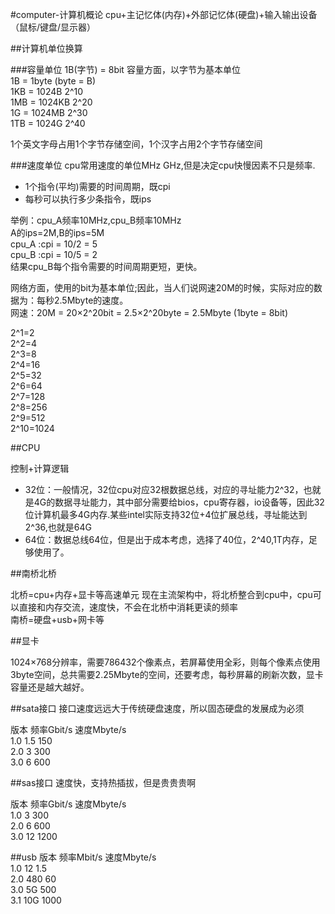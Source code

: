 #computer-计算机概论
cpu+主记忆体(内存)+外部记忆体(硬盘)+输入输出设备（鼠标/键盘/显示器）

##计算机单位换算

###容量单位
1B(字节) = 8bit		容量方面，以字节为基本单位  
1B = 1byte		(byte = B)  
1KB = 1024B		2^10  
1MB = 1024KB		2^20  
1G = 1024MB		2^30  
1TB = 1024G 		2^40  

1个英文字母占用1个字节存储空间，1个汉字占用2个字节存储空间

###速度单位
cpu常用速度的单位MHz GHz,但是决定cpu快慢因素不只是频率.  
-  1个指令(平均)需要的时间周期，既cpi  
-  每秒可以执行多少条指令，既ips  

举例：cpu_A频率10MHz,cpu_B频率10MHz  
A的ips=2M,B的ips=5M  
cpu_A :cpi = 10/2 = 5  
cpu_B :cpi = 10/5 = 2  
结果cpu_B每个指令需要的时间周期更短，更快。  


网络方面，使用的bit为基本单位;因此，当人们说网速20M的时候，实际对应的数据为：每秒2.5Mbyte的速度。  
网速：20M = 20×2^20bit = 2.5×2^20byte = 2.5Mbyte (1byte = 8bit)  

2^1=2  
2^2=4  
2^3=8  
2^4=16  
2^5=32  
2^6=64  
2^7=128  
2^8=256  
2^9=512  
2^10=1024  

##CPU

控制+计算逻辑  

-  32位：一般情况，32位cpu对应32根数据总线，对应的寻址能力2^32，也就是4G的数据寻址能力，其中部分需要给bios，cpu寄存器，io设备等，因此32位计算机最多4G内存.某些intel实际支持32位+4位扩展总线，寻址能达到2^36,也就是64G  
-  64位：数据总线64位，但是出于成本考虑，选择了40位，2^40,1T内存，足够使用了。  

##南桥北桥

北桥=cpu+内存+显卡等高速单元	现在主流架构中，将北桥整合到cpu中，cpu可以直接和内存交流，速度快，不会在北桥中消耗更读的频率  
南桥=硬盘+usb+网卡等

##显卡

1024×768分辨率，需要786432个像素点，若屏幕使用全彩，则每个像素点使用3byte空间，总共需要2.25Mbyte的空间，还要考虑，每秒屏幕的刷新次数，显卡容量还是越大越好。  

##sata接口
接口速度远远大于传统硬盘速度，所以固态硬盘的发展成为必须  

版本 频率Gbit/s 速度Mbyte/s  
1.0     1.5        150  
2.0	3	   300  
3.0	6	   600  

##sas接口
速度快，支持热插拔，但是贵贵贵啊  

版本 频率Gbit/s 速度Mbyte/s  
1.0     3          300  
2.0     6          600  
3.0     12         1200  

##usb
版本 频率Mbit/s 速度Mbyte/s  
1.0     12          1.5  
2.0     480         60  
3.0     5G          500  
3.1	10G	    1000  	

